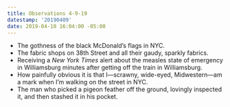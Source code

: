 ```yaml
---
title: Observations 4-9-19
datestamp: '20190409'
date: 2019-04-10 16:04:00 -05:00
---
```


- The gothness of the black McDonald’s flags in NYC.
- The fabric shops on 38th Street and all their gaudy, sparkly fabrics.
- Receiving a *New York Times* alert about the measles state of emergency in Williamsburg minutes after getting off the train in Williamsburg.
- How painfully obvious it is that I—scrawny, wide-eyed, Midwestern—am a mark when I’m walking on the street in NYC.
- The man who picked a pigeon feather off the ground, lovingly inspected it, and then stashed it in his pocket.
